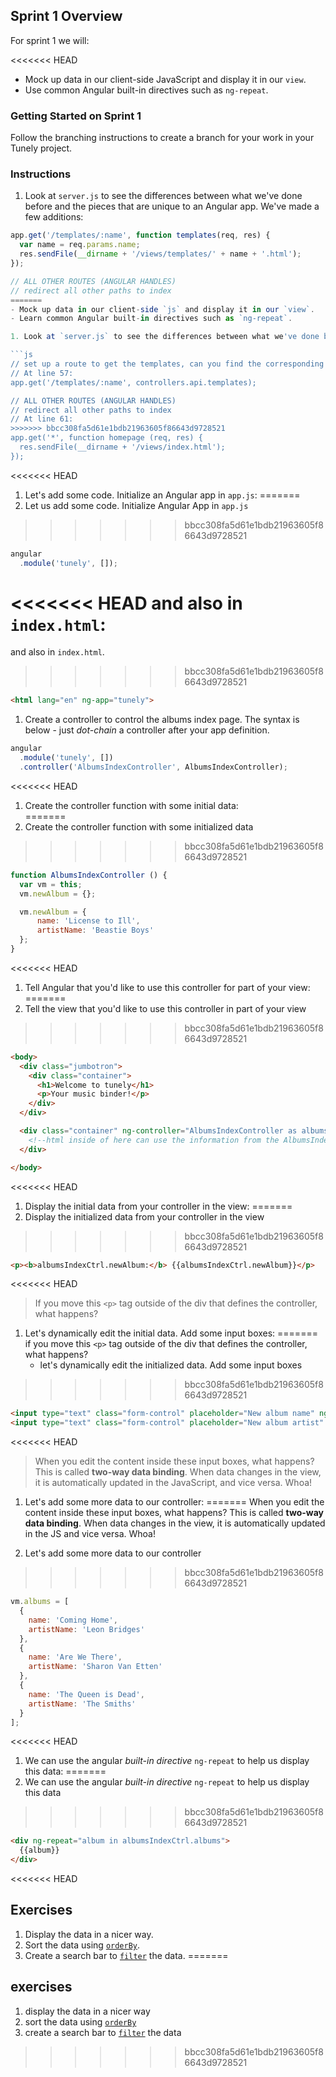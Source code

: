 ## Sprint 1 Overview

For sprint 1 we will:  

<<<<<<< HEAD
- Mock up data in our client-side JavaScript and display it in our `view`.
- Use common Angular built-in directives such as `ng-repeat`.


### Getting Started on Sprint 1

Follow the branching instructions to create a branch for your work in your Tunely project.

### Instructions

1. Look at `server.js` to see the differences between what we've done before and the pieces that are unique to an Angular app.  We've made a few additions:

  ```js
  app.get('/templates/:name', function templates(req, res) {
    var name = req.params.name;
    res.sendFile(__dirname + '/views/templates/' + name + '.html');
  });
  ```

  ```js
  // ALL OTHER ROUTES (ANGULAR HANDLES)
  // redirect all other paths to index
=======
- Mock up data in our client-side `js` and display it in our `view`.
- Learn common Angular built-in directives such as `ng-repeat`.

1. Look at `server.js` to see the differences between what we've done before and the pieces that are unique to an Angular app.  We've made a couple additions; namely:  

  ```js
  // set up a route to get the templates, can you find the corresponding functions? note that this is NOT an api route
  // At line 57:
  app.get('/templates/:name', controllers.api.templates);

  // ALL OTHER ROUTES (ANGULAR HANDLES)
  // redirect all other paths to index
  // At line 61:
>>>>>>> bbcc308fa5d61e1bdb21963605f86643d9728521
  app.get('*', function homepage (req, res) {
    res.sendFile(__dirname + '/views/index.html');
  });
  ```

<<<<<<< HEAD
1. Let's add some code. Initialize an Angular app in `app.js`:
=======
1. Let us add some code. Initialize Angular App in `app.js`
>>>>>>> bbcc308fa5d61e1bdb21963605f86643d9728521

  ```js
  angular
    .module('tunely', []);
  ```
<<<<<<< HEAD
and also in `index.html`:
=======
and also in `index.html`.
>>>>>>> bbcc308fa5d61e1bdb21963605f86643d9728521

  ```html
  <html lang="en" ng-app="tunely">
  ```
1. Create a controller to control the albums index page. The syntax is below - just *dot-chain* a controller after your app definition.

  ```js
  angular
    .module('tunely', [])
    .controller('AlbumsIndexController', AlbumsIndexController);
  ```

<<<<<<< HEAD
1. Create the controller function with some initial data:  
=======
1. Create the controller function with some initialized data  
>>>>>>> bbcc308fa5d61e1bdb21963605f86643d9728521

  ```javascript
  function AlbumsIndexController () {
    var vm = this;
    vm.newAlbum = {};

    vm.newAlbum = {
        name: 'License to Ill',
        artistName: 'Beastie Boys'
    };
  }
  ```

<<<<<<< HEAD
1. Tell Angular that you'd like to use this controller for part of your view:  
=======
1. Tell the view that you'd like to use this controller in part of your view  
>>>>>>> bbcc308fa5d61e1bdb21963605f86643d9728521

  ```html
  <body>
    <div class="jumbotron">
      <div class="container">
        <h1>Welcome to tunely</h1>
        <p>Your music binder!</p>
      </div>
    </div>

    <div class="container" ng-controller="AlbumsIndexController as albumsIndexCtrl">
      <!--html inside of here can use the information from the AlbumsIndexController-->
    </div>

  </body>
  ```

<<<<<<< HEAD
1. Display the initial data from your controller in the view:
=======
1. Display the initialized data from your controller in the view
>>>>>>> bbcc308fa5d61e1bdb21963605f86643d9728521

  ```html
  <p><b>albumsIndexCtrl.newAlbum:</b> {{albumsIndexCtrl.newAlbum}}</p>
  ```
<<<<<<< HEAD

  > If you move this `<p>` tag outside of the div that defines the controller, what happens?


1. Let's dynamically edit the initial data. Add some input boxes:
=======
  if you move this `<p>` tag outside of the div that defines the controller, what happens?
	- let's dynamically edit the initialized data. Add some input boxes
>>>>>>> bbcc308fa5d61e1bdb21963605f86643d9728521

  ```html
  <input type="text" class="form-control" placeholder="New album name" ng-model="albumsIndexCtrl.newAlbum.name">
  <input type="text" class="form-control" placeholder="New album artist" ng-model="albumsIndexCtrl.newAlbum.artistName">
  ```

<<<<<<< HEAD
  > When you edit the content inside these input boxes, what happens? This is called **two-way data binding**. When data changes in the view, it is automatically updated in the JavaScript, and vice versa. Whoa!

1. Let's add some more data to our controller:
=======
When you edit the content inside these input boxes, what happens? This is called **two-way data binding**. When data changes in the view, it is automatically updated in the JS and vice versa. Whoa!

1. Let's add some more data to our controller
>>>>>>> bbcc308fa5d61e1bdb21963605f86643d9728521

  ```js
  vm.albums = [
    {
      name: 'Coming Home',
      artistName: 'Leon Bridges'
    },
    {
      name: 'Are We There',
      artistName: 'Sharon Van Etten'
    },
    {
      name: 'The Queen is Dead',
      artistName: 'The Smiths'
    }
  ];
  ```

<<<<<<< HEAD
1. We can use the angular *built-in directive* `ng-repeat` to help us display this data:
=======
1. We can use the angular *built-in directive* `ng-repeat` to help us display this data
>>>>>>> bbcc308fa5d61e1bdb21963605f86643d9728521

  ```html
  <div ng-repeat="album in albumsIndexCtrl.albums">
    {{album}}
  </div>
  ```

<<<<<<< HEAD
## Exercises
1. Display the data in a nicer way.
1. Sort the data using [`orderBy`](https://docs.angularjs.org/api/ng/filter/orderBy).
1. Create a search bar to [`filter`](https://docs.angularjs.org/api/ng/filter/filter) the data.
=======
## exercises
1. display the data in a nicer way
1. sort the data using [`orderBy`](https://docs.angularjs.org/api/ng/filter/orderBy)
1. create a search bar to [`filter`](https://docs.angularjs.org/api/ng/filter/filter) the data
>>>>>>> bbcc308fa5d61e1bdb21963605f86643d9728521
